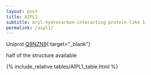 ```yaml
---
layout: post
title: AIPL1
subtitle: Aryl-hydrocarbon-interacting protein-like 1 
permalink: /aipl1/
---
```




Uniprot [Q9NZN9](http://www.uniprot.org/uniprot/Q9NZN9){:target="_blank"}

half of the structure available


{% include_relative tables/AIPL1_table.html %}